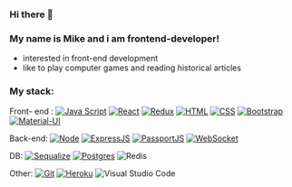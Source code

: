 ### Hi there 👋

### My name is Mike and i am frontend-developer! 
    
 - interested in front-end development
 - like to play computer games and reading historical articles
      
###    My stack:

Front- end : 
[![Java Script](https://shields.io/badge/-Java_Script-F7DF1E?logo=javascript&style=for-the-badge&logoColor=222https://shields.io/badge/-Java_Script-F7DF1E?logo=javascript&style=for-the-badge&logoColor=222)](https://learn.javascript.ru/https://learn.javascript.ru/)
[![React](https://shields.io/badge/-React-282c34?logo=react&style=for-the-badgehttps://shields.io/badge/-React-282c34?logo=react&style=for-the-badge)](https://reactjs.org/https://reactjs.org/)
[![Redux](https://shields.io/badge/-Redux-710B77?logo=redux&style=for-the-badgehttps://shields.io/badge/-Redux-710B77?logo=redux&style=for-the-badge)](https://redux.js.org/https://redux.js.org/)
[![HTML](https://shields.io/badge/-HTML5-E34F26?logo=html5&style=for-the-badge&logoColor=fffhttps://shields.io/badge/-HTML5-E34F26?logo=html5&style=for-the-badge&logoColor=fff)](https://html5book.ru/html-html5/https://html5book.ru/html-html5/)
[![CSS](https://shields.io/badge/-CSS3-1572B6?logo=css3&style=for-the-badge&logoColor=fffhttps://shields.io/badge/-CSS3-1572B6?logo=css3&style=for-the-badge&logoColor=fff)](https://html5book.ru/osnovy-css/https://html5book.ru/osnovy-css/)
[![Bootstrap](https://img.shields.io/badge/-Bootstrap-f9fbfa?logo=bootstrap&style=for-the-badgehttps://img.shields.io/badge/-Bootstrap-f9fbfa?logo=bootstrap&style=for-the-badge)](https://getbootstrap.com/https://getbootstrap.com/)
[![Material-UI](https://img.shields.io/badge/-materialui-1572B6?logo=Material-UI&style=for-the-badgehttps://img.shields.io/badge/-materialui-1572B6?logo=Material-UI&style=for-the-badge)](https://material-ui.com/ru/https://material-ui.com/ru/)

Back-end:
[![Node](https://shields.io/badge/-Node-333?logo=node.js&style=for-the-badgehttps://shields.io/badge/-Node-333?logo=node.js&style=for-the-badge)](https://nodejs.org/en/https://nodejs.org/en/)
[![ExpressJS](https://img.shields.io/badge/-Express.js-333?logo=express&style=for-the-badgehttps://img.shields.io/badge/-Express.js-333?logo=express&style=for-the-badge)](https://expressjs.com/ru/https://expressjs.com/ru/)
[![PassportJS](https://img.shields.io/badge/-Passport.js-000000?logo=passportjs&style=for-the-badgehttps://img.shields.io/badge/-Passport.js-000000?logo=passportjs&style=for-the-badge)](http://www.passportjs.org/http://www.passportjs.org/)
[![WebSocket](https://img.shields.io/badge/-WebSocket-f9fbfa?logo=socketdotio&style=for-the-badgehttps://img.shields.io/badge/-WebSocket-f9fbfa?logo=socketdotio&style=for-the-badge)](https://developer.mozilla.org/ru/docs/Web/API/WebSockethttps://developer.mozilla.org/ru/docs/Web/API/WebSocket)
      
DB:
[![Sequalize](https://shields.io/badge/-Sequelize-f9fbfa?logo=sequelize&style=for-the-badgehttps://shields.io/badge/-Sequelize-f9fbfa?logo=sequelize&style=for-the-badge)](https://sequelize.org/https://sequelize.org/)
[![Postgres](https://shields.io/badge/-Postgres-f9fbfa?logo=postgresql&style=for-the-badgehttps://shields.io/badge/-Postgres-f9fbfa?logo=postgresql&style=for-the-badge)](https://www.postgresql.org/https://www.postgresql.org/)
![Redis](https://img.shields.io/badge/redis-%23DD0031.svg?style=for-the-badge&logo=redis&logoColor=white)    

Other:
[![Git](https://shields.io/badge/-Git-f0efe7?logo=git&style=for-the-badgehttps://shields.io/badge/-Git-f0efe7?logo=git&style=for-the-badge)](https://git-scm.com/https://git-scm.com/)
[![Heroku](https://img.shields.io/badge/-Heroku-431490?logo=heroku&style=for-the-badgehttps://img.shields.io/badge/-Heroku-431490?logo=heroku&style=for-the-badge)](https://www.heroku.com/https://www.heroku.com/)
![Visual Studio Code](https://img.shields.io/badge/Visual%20Studio%20Code-0078d7.svg?style=for-the-badge&logo=visual-studio-code&logoColor=white)

